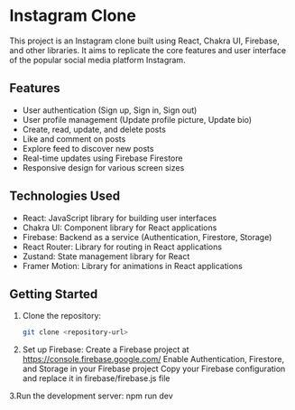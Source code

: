 # Instagram Clone

This project is an Instagram clone built using React, Chakra UI, Firebase, and other libraries. It aims to replicate the core features and user interface of the popular social media platform Instagram.

## Features

- User authentication (Sign up, Sign in, Sign out)
- User profile management (Update profile picture, Update bio)
- Create, read, update, and delete posts
- Like and comment on posts
- Explore feed to discover new posts
- Real-time updates using Firebase Firestore
- Responsive design for various screen sizes

## Technologies Used

- React: JavaScript library for building user interfaces
- Chakra UI: Component library for React applications
- Firebase: Backend as a service (Authentication, Firestore, Storage)
- React Router: Library for routing in React applications
- Zustand: State management library for React
- Framer Motion: Library for animations in React applications

## Getting Started

1. Clone the repository:

   ```bash
   git clone <repository-url>


2. Set up Firebase:
 Create a Firebase project at https://console.firebase.google.com/
 Enable Authentication, Firestore, and Storage in your Firebase project
 Copy your Firebase configuration and replace it in firebase/firebase.js file

 3.Run the development server:
 npm run dev


